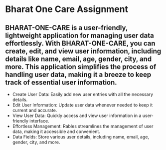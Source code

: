 # Bharat One Care Assignment

## BHARAT-ONE-CARE is a user-friendly, lightweight application for managing user data effortlessly. With BHARAT-ONE-CARE, you can create, edit, and view user information, including details like name, email, age, gender, city, and more. This application simplifies the process of handling user data, making it a breeze to keep track of essential user information.

- Create User Data: Easily add new user entries with all the necessary details.
- Edit User Information: Update user data whenever needed to keep it current and accurate.
- View User Data: Quickly access and view user information in a user-friendly interface.
- Effortless Management: Rables streamlines the management of user data, making it accessible and convenient.
- Data Fields: Store various user details, including name, email, age, gender, city, and more.

  
